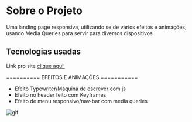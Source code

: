 # Sobre o Projeto
Uma landing page responsiva, utilizando se de vários efeitos e animações, usando Media Queries para servir para diversos dispositivos.

## Tecnologias usadas
 
 Link pro site [clique aqui!](https://maykgomes92.github.io/landing-page-barbearia/)

========== EFEITOS E ANIMAÇÕES ===========

* Efeito Typewriter/Máquina de escrever com js
* Efeito no header feito com Keyframes
* Efeito de menu responsivo/nav-bar com media queries

![gif](https://user-images.githubusercontent.com/77819811/138352711-a411c234-dc8d-4a3b-acd0-71c9cd3494c1.gif)
